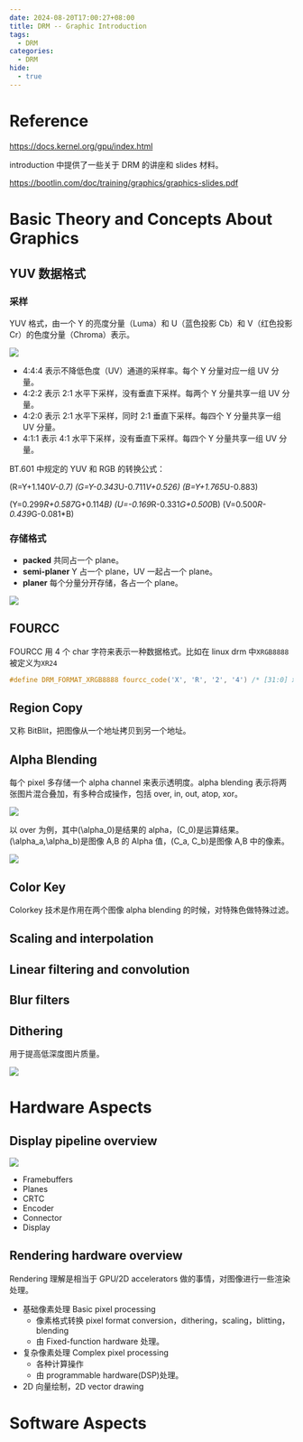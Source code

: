 ```yaml
---
date: 2024-08-20T17:00:27+08:00
title: DRM -- Graphic Introduction
tags:
  - DRM
categories:
  - DRM
hide:
  - true
---
```


# Reference

https://docs.kernel.org/gpu/index.html

introduction 中提供了一些关于 DRM 的讲座和 slides 材料。

https://bootlin.com/doc/training/graphics/graphics-slides.pdf

# Basic Theory and Concepts About Graphics

## YUV 数据格式

### 采样

YUV 格式，由一个 Y 的亮度分量（Luma）和 U（蓝色投影 Cb）和 V（红色投影 Cr）的色度分量（Chroma）表示。

![](https://xyc-1316422823.cos.ap-shanghai.myqcloud.com/20240821093649.png)

- 4:4:4 表示不降低色度（UV）通道的采样率。每个 Y 分量对应一组 UV 分量。
- 4:2:2 表示 2:1 水平下采样，没有垂直下采样。每两个 Y 分量共享一组 UV 分量。
- 4:2:0 表示 2:1 水平下采样，同时 2:1 垂直下采样。每四个 Y 分量共享一组 UV 分量。
- 4:1:1 表示 4:1 水平下采样，没有垂直下采样。每四个 Y 分量共享一组 UV 分量。

BT.601 中规定的 YUV 和 RGB 的转换公式：

\(R=Y+1.140*V-0.7\)
\(G=Y-0.343*U-0.711*V+0.526\)
\(B=Y+1.765*U-0.883\)

\(Y=0.299*R+0.587*G+0.114*B\)
\(U=-0.169*R-0.331*G+0.500*B\)
\(V=0.500*R-0.439*G-0.081\*B\)

### 存储格式

- **packed** 共同占一个 plane。
- **semi-planer** Y 占一个 plane，UV 一起占一个 plane。
- **planer** 每个分量分开存储，各占一个 plane。

![](https://xyc-1316422823.cos.ap-shanghai.myqcloud.com/20240822141334.png)

## FOURCC

FOURCC 用 4 个 char 字符来表示一种数据格式。比如在 linux drm 中`XRGB8888`被定义为`XR24`

```c
#define DRM_FORMAT_XRGB8888	fourcc_code('X', 'R', '2', '4') /* [31:0] x:R:G:B 8:8:8:8 little endian */
```

## Region Copy

又称 BitBlit，把图像从一个地址拷贝到另一个地址。

## Alpha Blending

每个 pixel 多存储一个 alpha channel 来表示透明度。alpha blending 表示将两张图片混合叠加，有多种合成操作，包括 over, in, out, atop, xor。

![](https://xyc-1316422823.cos.ap-shanghai.myqcloud.com/20240821110149.png)

以 over 为例，其中\(\alpha_0\)是结果的 alpha，\(C_0\)是运算结果。\(\alpha_a,\alpha_b\)是图像 A,B 的 Alpha 值，\(C_a, C_b\)是图像 A,B 中的像素。

![](https://xyc-1316422823.cos.ap-shanghai.myqcloud.com/20240821105806.png)

## Color Key

Colorkey 技术是作用在两个图像 alpha blending 的时候，对特殊色做特殊过滤。

## Scaling and interpolation

## Linear filtering and convolution

## Blur filters

## Dithering

用于提高低深度图片质量。

![](https://xyc-1316422823.cos.ap-shanghai.myqcloud.com/20240821111226.png)

# Hardware Aspects

## Display pipeline overview

![](https://xyc-1316422823.cos.ap-shanghai.myqcloud.com/20240821112934.png)

- Framebuffers
- Planes
- CRTC
- Encoder
- Connector
- Display

## Rendering hardware overview

Rendering 理解是相当于 GPU/2D accelerators 做的事情，对图像进行一些渲染处理。

- 基础像素处理 Basic pixel processing
  - 像素格式转换 pixel format conversion，dithering，scaling，blitting，blending
  - 由 Fixed-function hardware 处理。
- 复杂像素处理 Complex pixel processing
  - 各种计算操作
  - 由 programmable hardware(DSP)处理。
- 2D 向量绘制，2D vector drawing

# Software Aspects
